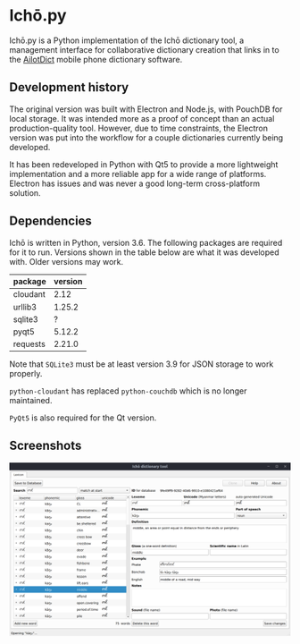 # Ichō.py

Ichō.py is a Python implementation of the Ichō dictionary tool, a management interface for collaborative dictionary creation that links in to the [AilotDict](https://github.com/phonemica/ailot) mobile phone dictionary software.

## Development history

The original version was built with Electron and Node.js, with PouchDB for local storage. It was intended more as a proof of concept than an actual production-quality tool. However, due to time constraints, the Electron version was put into the workflow for a couple dictionaries currently being developed.

It has been redeveloped in Python with Qt5 to provide a more lightweight implementation and a more reliable app for a wide range of platforms. Electron has issues and was never a good long-term cross-platform solution.

## Dependencies

Ichō is written in Python, version 3.6. The following packages are required for it to run. Versions shown in the table below are what it was developed with. Older versions may work.

| package | version |
|---------|---------|
| cloudant | 2.12 |
| urllib3 | 1.25.2 |
| sqlite3 | ? |
| pyqt5 | 5.12.2 |
| requests | 2.21.0 |

Note that `SQLite3` must be at least version 3.9 for JSON storage to work properly.

`python-cloudant` has replaced `python-couchdb` which is no longer maintained.

`PyQt5` is also required for the Qt version.

## Screenshots

![Qt5 on Ubuntu 18.04](screenshot.png)
